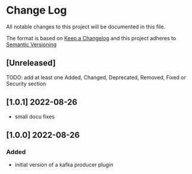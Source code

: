 # Change Log

All notable changes to this project will be documented in this file.

The format is based on [Keep a Changelog](http://keepachangelog.com/) and this project adheres to [Semantic Versioning](https://semver.org/)

## [Unreleased]

TODO: add at least one Added, Changed, Deprecated, Removed, Fixed or Security section

## [1.0.1] 2022-08-26

- small docu fixes

## [1.0.0] 2022-08-26

### Added

- initial version of a kafka producer plugin

